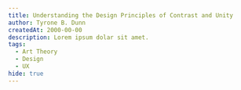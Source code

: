 ```yaml
---
title: Understanding the Design Principles of Contrast and Unity
author: Tyrone B. Dunn
createdAt: 2000-00-00
description: Lorem ipsum dolar sit amet.
tags:
  - Art Theory
  - Design
  - UX
hide: true
---
```


<script>
	import Admonition from '$lib/components/admonition.svelte';
</script>
